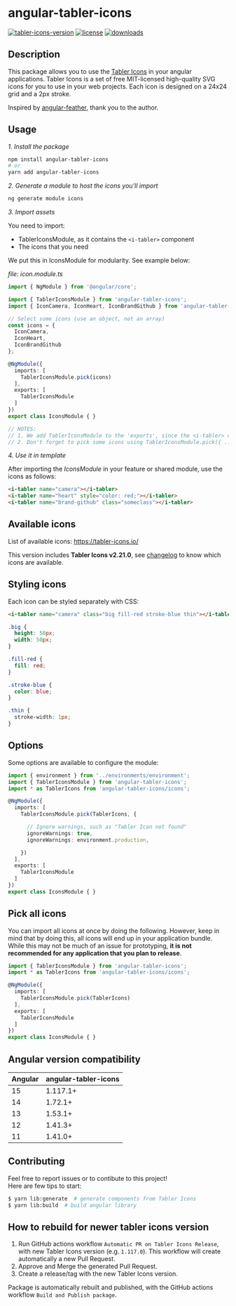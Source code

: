 # angular-tabler-icons

[![tabler-icons-version](https://img.shields.io/badge/Tabler%20Icons-v2.21.0-%23206bc4?style=flat-square)](https://tabler-icons.io)
[![license](https://img.shields.io/npm/l/angular-tabler-icons.svg?style=flat-square)]()
[![downloads](https://img.shields.io/npm/dm/angular-tabler-icons?style=flat-square)]()

## Description

This package allows you to use the [Tabler Icons](https://tabler-icons.io/) in your angular applications. Tabler Icons is a set of free MIT-licensed high-quality SVG icons for you to use in your web projects. Each icon is designed on a 24x24 grid and a 2px stroke.  
  
Inspired by [angular-feather](https://github.com/michaelbazos/angular-feather), thank you to the author.

## Usage

_1. Install the package_

```sh
npm install angular-tabler-icons
# or
yarn add angular-tabler-icons
```

_2. Generate a module to host the icons you'll import_
 
```sh
ng generate module icons
```
  
_3. Import assets_ 

You need to import:
 - TablerIconsModule, as it contains the `<i-tabler>` component
 - The icons that you need

We put this in IconsModule for modularity. See example below:


*file: icon.module.ts*
```ts  
import { NgModule } from '@angular/core';

import { TablerIconsModule } from 'angular-tabler-icons';
import { IconCamera, IconHeart, IconBrandGithub } from 'angular-tabler-icons/icons';

// Select some icons (use an object, not an array)
const icons = {
  IconCamera,
  IconHeart,
  IconBrandGithub
};

@NgModule({
  imports: [
    TablerIconsModule.pick(icons)
  ],
  exports: [
    TablerIconsModule
  ]
})
export class IconsModule { }

// NOTES:
// 1. We add TablerIconsModule to the 'exports', since the <i-tabler> component will be used in templates of parent module
// 2. Don't forget to pick some icons using TablerIconsModule.pick({ ... })
```

_4. Use it in template_

After importing the _IconsModule_ in your feature or shared module, use the icons as follows:

```html
<i-tabler name="camera"></i-tabler>
<i-tabler name="heart" style="color: red;"></i-tabler>
<i-tabler name="brand-github" class="someclass"></i-tabler>
```

## Available icons

List of available icons: https://tabler-icons.io/  
  
This version includes **Tabler Icons v2.21.0**, see [changelog](https://tabler-icons.io/changelog) to know which icons are available.


## Styling icons

Each icon can be styled separately with CSS:

```html
<i-tabler name="camera" class="big fill-red stroke-blue thin"></i-tabler>
```

```css
.big {
  height: 50px;
  width: 50px;
}

.fill-red {
  fill: red;
}

.stroke-blue {
  color: blue;
}

.thin {
  stroke-width: 1px;
}
```

## Options

Some options are available to configure the module:

```ts
import { environment } from '../environments/environment';
import { TablerIconsModule } from 'angular-tabler-icons';
import * as TablerIcons from 'angular-tabler-icons/icons';

@NgModule({
  imports: [
    TablerIconsModule.pick(TablerIcons, {

      // Ignore warnings, such as "Tabler Icon not found"
      ignoreWarnings: true,
      ignoreWarnings: environment.production,

    })
  ],
  exports: [
    TablerIconsModule
  ]
})
export class IconsModule { }
```

## Pick all icons

You can import all icons at once by doing the following. However, keep in mind that by doing this, all icons will end up in your application bundle. While this may not be much of an issue for prototyping, **it is not recommended for any application that you plan to release**.

```ts
import { TablerIconsModule } from 'angular-tabler-icons';
import * as TablerIcons from 'angular-tabler-icons/icons';

@NgModule({
  imports: [
    TablerIconsModule.pick(TablerIcons)
  ],
  exports: [
    TablerIconsModule
  ]
})
export class IconsModule { }
```

## Angular version compatibility
| Angular | angular-tabler-icons |
|---------|----------------------|
| 15      | 1.117.1+             |
| 14      | 1.72.1+              |
| 13      | 1.53.1+              |
| 12      | 1.41.3+              |
| 11      | 1.41.0+              |

## Contributing

Feel free to report issues or to contibute to this project!  
Here are few tips to start:
```bash
$ yarn lib:generate  # generate components from Tabler Icons
$ yarn lib:build  # build angular library
```

## How to rebuild for newer tabler icons version

1. Run GitHub actions workflow `Automatic PR on Tabler Icons Release`, with new Tabler Icons version (e.g. `1.117.0`). This workflow will create automatically a new Pull Request.
2. Approve and Merge the generated Pull Request.
3. Create a release/tag with the new Tabler Icons version.
  
Package is automatically rebuilt and published, with the GitHub actions workflow `Build and Publish package`.
